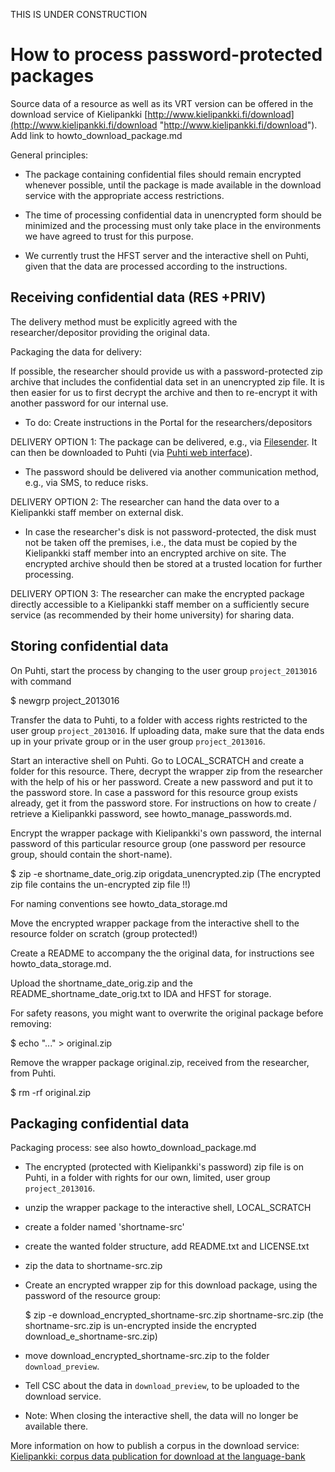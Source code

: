THIS IS UNDER CONSTRUCTION

# How to process password-protected packages
Source data of a resource as well as its VRT version can be offered in the download service of Kielipankki [http://www.kielipankki.fi/download](http://www.kielipankki.fi/download "http://www.kielipankki.fi/download").
Add link to howto_download_package.md

General principles:

- The package containing confidential files should remain encrypted whenever possible, until the package is made available in the download service with the appropriate access restrictions. 

- The time of processing confidential data in unencrypted form should be minimized and the processing must only take place in the environments we have agreed to trust for this purpose.

- We currently trust the HFST server and the interactive shell on Puhti, given that the data are processed according to the instructions. 


## Receiving confidential data (RES +PRIV)

The delivery method must be explicitly agreed with the researcher/depositor providing the original data.

Packaging the data for delivery:

If possible, the researcher should provide us with a password-protected zip archive that includes the confidential data set in an unencrypted zip file. It is then easier for us to first decrypt the archive and then to re-encrypt it with another password for our internal use.

- To do: Create instructions in the Portal for the researchers/depositors
   
DELIVERY OPTION 1: The package can be delivered, e.g., via [Filesender](https://filesender.funet.fi/). It can then be downloaded to Puhti (via [Puhti web interface](https://www.puhti.csc.fi/)).

- The password should be delivered via another communication method, e.g., via SMS, to reduce risks.

DELIVERY OPTION 2: The researcher can hand the data over to a Kielipankki staff member on external disk.

- In case the researcher's disk is not password-protected, the disk must not be taken off the premises, i.e., the data must be copied by the Kielipankki staff member into an encrypted archive on site. The encrypted archive should then be stored at a trusted location for further processing.

DELIVERY OPTION 3: The researcher can make the encrypted package directly accessible to a Kielipankki staff member on a sufficiently secure service (as recommended by their home university) for sharing data.


## Storing confidential data
On Puhti, start the process by changing to the user group `project_2013016` with command 
   
   $ newgrp project_2013016
   
Transfer the data to Puhti, to a folder with access rights restricted to the user group `project_2013016`.
If uploading data, make sure that the data ends up in your private group or in the user group `project_2013016`.

Start an interactive shell on Puhti. Go to LOCAL_SCRATCH and create a folder for this resource.
There, decrypt the wrapper zip from the researcher with the help of his or her password.
Create a new password and put it to the password store. In case a password for this resource group exists already, get it from the password store. 
For instructions on how to create / retrieve a Kielipankki password, see howto_manage_passwords.md.


Encrypt the wrapper package with Kielipankki's own password, the internal password of this particular resource group (one password per resource group, should contain the short-name).

   $ zip -e shortname_date_orig.zip origdata_unencrypted.zip		(The encrypted zip file contains the un-encrypted zip file !!)

For naming conventions see howto_data_storage.md

Move the encrypted wrapper package from the interactive shell to the resource folder on scratch (group protected!)

Create a README to accompany the the original data, for instructions see howto_data_storage.md.

Upload the shortname_date_orig.zip and the README_shortname_date_orig.txt to IDA and HFST for storage.

For safety reasons, you might want to overwrite the original package before removing:

   $ echo "..." > original.zip
   
Remove the wrapper package original.zip, received from the researcher, from Puhti.

   $ rm -rf original.zip



## Packaging confidential data

Packaging process: see also howto_download_package.md

- The encrypted (protected with Kielipankki's password) zip file is on Puhti, in a folder with rights for our own, limited, user group `project_2013016`.

- unzip the wrapper package to the interactive shell, LOCAL_SCRATCH

- create a folder named 'shortname-src'

- create the wanted folder structure, add README.txt and LICENSE.txt

- zip the data to shortname-src.zip

- Create an encrypted wrapper zip for this download package, using the password of the resource group:
 
     $ zip -e download_encrypted_shortname-src.zip shortname-src.zip   (the shortname-src.zip is un-encrypted inside the encrypted download_e_shortname-src.zip)

- move download_encrypted_shortname-src.zip to the folder `download_preview`.

- Tell CSC about the data in `download_preview`, to be uploaded to the download service.

- Note: When closing the interactive shell, the data will no longer be available there.






More information on how to publish a corpus in the download service:
[Kielipankki: corpus data publication for download at the language-bank](https://www.kielipankki.fi/development/corpus-data-publication-for-download-at-the-language-bank/)
